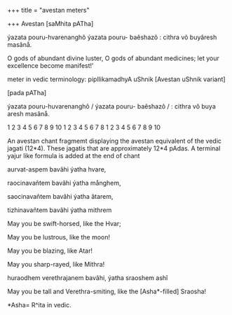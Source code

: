 +++
title = "avestan meters"

+++
Avestan \[saMhita pATha\]

ýazata pouru-hvarenanghô ýazata pouru- baêshazô : cithra vô buyâresh
masânå.  
  
O gods of abundant divine luster, O gods of abundant medicines; let your
excellence become manifest\!’

meter in vedic terminology: pipIlikamadhyA uShnik \[Avestan uShnik
variant\]  
  
\[pada pATha\]  
  
ýazata pouru-huvarenanghô / ýazata pouru- baêshazô / : cithra vô buya
aresh masânå.  
  
1 2 3 4 5 6 7 8 9 10 1 2 3 4 5 6 7 8 1 2 3 4 5 6 7 8 9 10

An avestan chant fragmemt displaying the avestan equivalent of the vedic
jagati (12\*4). These jagatis that are approximately 12\*4 pAdas. A
terminal yajur like formula is added at the end of chant

aurvat-aspem bavâhi ýatha hvare,  
  
raocinavañtem bavâhi ýatha månghem,  
  
saocinavañtem bavâhi ýatha âtarem,  
  
tizhinavañtem bavâhi ýatha mithrem  
  
May you be swift-horsed, like the Hvar;  
  
May you be lustrous, like the moon\!  
  
May you be blazing, like Atar\!  
  
May you sharp-rayed, like Mithra\!

huraodhem verethrajanem bavâhi, ýatha sraoshem ashî  
  
May you be tall and Verethra-smiting, like the \[Asha\*-filled\]
Sraosha\!

\*Asha= R^ita in vedic.
